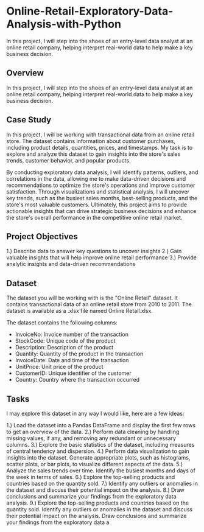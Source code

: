 # Online-Retail-Exploratory-Data-Analysis-with-Python
In this project, I will step into the shoes of an entry-level data analyst at an online retail company, helping interpret real-world data to help make a key business decision.

## Overview
In this project, I will step into the shoes of an entry-level data analyst at an online retail company, helping interpret real-world data to help make a key business decision.

## Case Study
In this project, I will be working with transactional data from an online retail store. The dataset contains information about customer purchases, including product details, quantities, prices, and timestamps. My task is to explore and analyze this dataset to gain insights into the store's sales trends, customer behavior, and popular products.

By conducting exploratory data analysis, I will identify patterns, outliers, and correlations in the data, allowing me to make data-driven decisions and recommendations to optimize the store's operations and improve customer satisfaction. Through visualizations and statistical analysis, I will uncover key trends, such as the busiest sales months, best-selling products, and the store's most valuable customers. Ultimately, this project aims to provide actionable insights that can drive strategic business decisions and enhance the store's overall performance in the competitive online retail market.

## Project Objectives
1.) Describe data to answer key questions to uncover insights
2.) Gain valuable insights that will help improve online retail performance
3.) Provide analytic insights and data-driven recommendations

## Dataset
The dataset you will be working with is the "Online Retail" dataset. It contains transactional data of an online retail store from 2010 to 2011. The dataset is available as a .xlsx file named Online Retail.xlsx.

The dataset contains the following columns:

* InvoiceNo: Invoice number of the transaction
* StockCode: Unique code of the product
* Description: Description of the product
* Quantity: Quantity of the product in the transaction
* InvoiceDate: Date and time of the transaction
* UnitPrice: Unit price of the product
* CustomerID: Unique identifier of the customer
* Country: Country where the transaction occurred

## Tasks
I may explore this dataset in any way I would like, here are a few ideas:

1.) Load the dataset into a Pandas DataFrame and display the first few rows to get an overview of the data.
2.) Perform data cleaning by handling missing values, if any, and removing any redundant or unnecessary columns.
3.) Explore the basic statistics of the dataset, including measures of central tendency and dispersion.
4.) Perform data visualization to gain insights into the dataset. Generate appropriate plots, such as histograms, scatter plots, or bar plots, to visualize different aspects of the data.
5.) Analyze the sales trends over time. Identify the busiest months and days of the week in terms of sales.
6.) Explore the top-selling products and countries based on the quantity sold.
7.) Identify any outliers or anomalies in the dataset and discuss their potential impact on the analysis.
8.) Draw conclusions and summarize your findings from the exploratory data analysis.
9.) Explore the top-selling products and countries based on the quantity sold.
Identify any outliers or anomalies in the dataset and discuss their potential impact on the analysis.
Draw conclusions and summarize your findings from the exploratory data a
